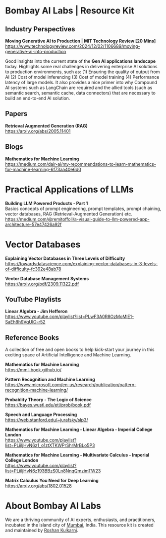 # Bombay AI Labs | Resource Kit

## Industry Perspectives

**Moving Generative AI to Production | MIT Technology Review [20 Mins]**
https://www.technologyreview.com/2024/12/02/1106689/moving-generative-ai-into-production

Good insights into the current state of the **Gen AI applications landscape** today. Highlights some real challenges in delivering enterprise AI solutions to production environments, such as: (1) Ensuring the quality of output from AI (2) Cost of model inferencing (3) Cost of model training (4) Performance latency of large models. It also provides a nice primer into why Compound AI systems such as LangChain are required and the allied tools (such as semantic search, semantic cache, data connectors) that are necessary to build an end-to-end AI solution.

## Papers

**Retrieval Augmented Generation (RAG)**  
https://arxiv.org/abs/2005.11401

## Blogs

**Mathematics for Machine Learning**  
https://medium.com/dair-ai/my-recommendations-to-learn-mathematics-for-machine-learning-6f73aa40e6d0

# Practical Applications of LLMs

**Building LLM Powered Products - Part 1**  
Basics concepts of prompt engineering, prompt templates, prompt chaining, vector databases, RAG (Retrieval-Augmented Generation) etc.  
https://medium.com/@remitoffoli/a-visual-guide-to-llm-powered-app-architecture-57e47426a92f

# Vector Databases

**Explaining Vector Databases in Three Levels of Difficulty**  
https://towardsdatascience.com/explaining-vector-databases-in-3-levels-of-difficulty-fc392e48ab78

**Vector Database Management Systems**  
https://arxiv.org/pdf/2309.11322.pdf

## YouTube Playlists

**Linear Algebra - Jim Hefferon**  
https://www.youtube.com/playlist?list=PLwF3A0R8OzMoMlE1-SaEh8h9VqUlO-r52

## Reference Books

A collection of free and open books to help kick-start your journey in this exciting space of Artificial Intelligence and Machine Learning.

**Mathematics for Machine Learning**  
https://mml-book.github.io/

**Pattern Recognition and Machine Learning**  
https://www.microsoft.com/en-us/research/publication/pattern-recognition-machine-learning/

**Probablity Theory - The Logic of Science**  
https://bayes.wustl.edu/etj/prob/book.pdf

**Speech and Language Processing**  
https://web.stanford.edu/~jurafsky/slp3/

**Mathematics for Machine Learning - Linear Algebra - Imperial College London**  
https://www.youtube.com/playlist?list=PLiiljHvN6z1_o1ztXTKWPrShrMrBLo5P3

**Mathematics for Machine Learning - Multivariate Calculus - Imperial College London**  
https://www.youtube.com/playlist?list=PLiiljHvN6z193BBzS0Ln8NnqQmzimTW23

**Matrix Calculus You Need for Deep Learning**  
https://arxiv.org/abs/1802.01528

# About Bombay AI Labs

We are a thriving community of AI experts, enthusiasts, and practitioners, incubated in the island city of [Mumbai](https://en.wikipedia.org/wiki/Mumbai), India. This resource kit is created and maintained by [Roshan Kulkarni](https://www.linkedin.com/in/roshankulkarni/).
